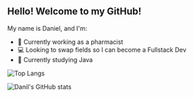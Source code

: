 ## Hello! Welcome to my GitHub!

My name is Daniel, and I'm:

- 💊 Currently working as a pharmacist
- 💻 Looking to swap fields so I can become a Fullstack Dev
- 📓 Currently studying Java

![Top Langs](https://github-readme-stats.vercel.app/api/top-langs/?username=danil-mokoena&layout=compact&theme=dracula)

![Danil's GitHub stats](https://github-readme-stats.vercel.app/api?username=danil-mokoena&show_icons=true&theme=dark)

<!--
**danil-mokoena/danil-mokoena** is a ✨ _special_ ✨ repository because its `README.md` (this file) appears on your GitHub profile.

Here are some ideas to get you started:

- 🔭 I’m currently working on ...
- 🌱 I’m currently learning ...
- 👯 I’m looking to collaborate on ...
- 🤔 I’m looking for help with ...
- 💬 Ask me about ...
- 📫 How to reach me: ...
- 😄 Pronouns: ...
- ⚡ Fun fact: ...
-->
